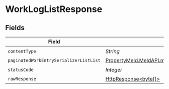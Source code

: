 # WorkLogListResponse


## Fields

| Field                                                                                                                                  | Type                                                                                                                                   | Required                                                                                                                               | Description                                                                                                                            |
| -------------------------------------------------------------------------------------------------------------------------------------- | -------------------------------------------------------------------------------------------------------------------------------------- | -------------------------------------------------------------------------------------------------------------------------------------- | -------------------------------------------------------------------------------------------------------------------------------------- |
| `contentType`                                                                                                                          | *String*                                                                                                                               | :heavy_check_mark:                                                                                                                     | N/A                                                                                                                                    |
| `paginatedWorkEntrySerializerListList`                                                                                                 | [PropertyMeld.MeldAPI.models.shared.PaginatedWorkEntrySerializerListList](../../models/shared/PaginatedWorkEntrySerializerListList.md) | :heavy_minus_sign:                                                                                                                     | N/A                                                                                                                                    |
| `statusCode`                                                                                                                           | *Integer*                                                                                                                              | :heavy_check_mark:                                                                                                                     | N/A                                                                                                                                    |
| `rawResponse`                                                                                                                          | [HttpResponse<byte[]>](https://docs.oracle.com/en/java/javase/11/docs/api/java.net.http/java/net/http/HttpResponse.html)               | :heavy_minus_sign:                                                                                                                     | N/A                                                                                                                                    |